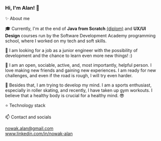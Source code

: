 ### Hi, I'm Alan! 👋

✨ About me

🎓 Currently, I'm at the end of **Java from Scratch** [(diplom)](https://app.diplomasafe.com/en-US/diploma/dc9dadebbb13afe2f28351b8c6dcf1ad81463493a) and **UX/UI Design** courses run by the Software Development Academy programming school, where I worked on my tech and soft skills.

🔎 I am looking for a job as a junior engineer with the possibility of development and the chance to learn even more new things! :)

📁 I am an open, sociable, active, and, most importantly, helpful person. I love making new friends and gaining new experiences. I am ready for new challenges, and even if the road is rough, I will try even harder.

💪 Besides that, I am trying to develop my mind. I am a sports enthusiast, especially in roller skating, and recently, I have taken up gym workouts. I believe that a healthy body is crucial for a healthy mind. 😎



⭐ Technology stack



📫 Contact and socials

nowak.alan@gmail.com<br/>
www.linkedin.com/in/nowak-alan

<!--
**nowakalan/nowakalan** is a ✨ _special_ ✨ repository because its `README.md` (this file) appears on your GitHub profile.

Here are some ideas to get you started:

- 🔭 I’m currently working on ...
- 🌱 I’m currently learning ...
- 👯 I’m looking to collaborate on ...
- 🤔 I’m looking for help with ...
- 💬 Ask me about ...
- 📫 How to reach me: ...
- 😄 Pronouns: ...
- ⚡ Fun fact: ...
-->
